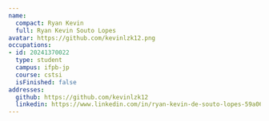 ```yaml
---
name:
  compact: Ryan Kevin
  full: Ryan Kevin Souto Lopes
avatar: https://github.com/kevinlzk12.png
occupations:
- id: 20241370022
  type: student
  campus: ifpb-jp
  course: cstsi
  isFinished: false
addresses:
  github: https://github.com/kevinlzk12
  linkedin: https://www.linkedin.com/in/ryan-kevin-de-souto-lopes-59a06a303/
---
```

